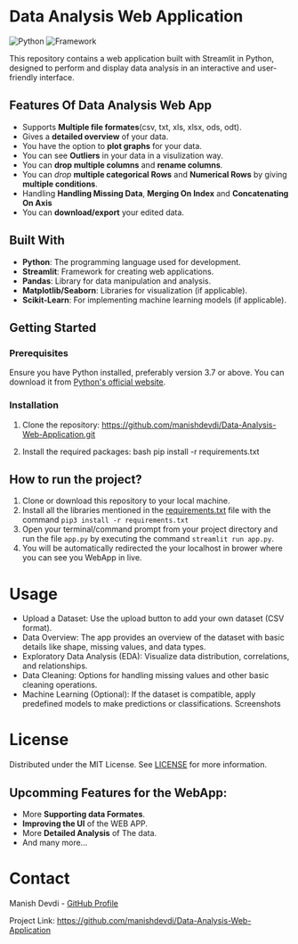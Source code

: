 # Data Analysis Web Application

![Python](https://img.shields.io/badge/Python-3.8-blueviolet)
![Framework](https://img.shields.io/badge/Framework-sreamlit-red)

This repository contains a web application built with Streamlit in Python, designed to perform and display data analysis in an interactive and user-friendly interface.

## Features Of Data Analysis Web App
- Supports **Multiple file formates**(csv, txt, xls, xlsx, ods, odt).
- Gives a **detailed overview** of your data.
- You have the option to **plot graphs** for your data.
- You can see **Outliers** in your data in a visulization way.
- You can **drop multiple columns** and **rename columns**.
- You can *drop* **multiple categorical Rows** and **Numerical Rows** by giving **multiple conditions**.
- Handling **Handling Missing Data**, **Merging On Index** and **Concatenating On Axis**
- You can **download/export** your edited data.

## Built With

- **Python**: The programming language used for development.
- **Streamlit**: Framework for creating web applications.
- **Pandas**: Library for data manipulation and analysis.
- **Matplotlib/Seaborn**: Libraries for visualization (if applicable).
- **Scikit-Learn**: For implementing machine learning models (if applicable).

## Getting Started

### Prerequisites

Ensure you have Python installed, preferably version 3.7 or above. You can download it from [Python's official website](https://www.python.org/downloads/).

### Installation

1. Clone the repository:
https://github.com/manishdevdi/Data-Analysis-Web-Application.git

2. Install the required packages:
bash
pip install -r requirements.txt

## How to run the project?

1. Clone or download this repository to your local machine.
2. Install all the libraries mentioned in the [requirements.txt](https://github.com/everydaycodings/Data-Analysis-Web-App/blob/master/requirements.txt) file with the command `pip3 install -r requirements.txt`
3. Open your terminal/command prompt from your project directory and run the file `app.py` by executing the command `streamlit run app.py`.
4. You will be automatically redirected the your localhost in brower where you can see you WebApp in live.



# Usage
- Upload a Dataset: Use the upload button to add your own dataset (CSV format).
- Data Overview: The app provides an overview of the dataset with basic details like shape, missing values, and data types.
- Exploratory Data Analysis (EDA): Visualize data distribution, correlations, and relationships.
- Data Cleaning: Options for handling missing values and other basic cleaning operations.
- Machine Learning (Optional): If the dataset is compatible, apply predefined models to make predictions or classifications.
  Screenshots

# License
Distributed under the MIT License. See [LICENSE](https://github.com/manishdevdi/Data-Analysis-Web-Application/blob/main/LICENSE) for more information.

## Upcomming Features for the WebApp:
- More **Supporting data Formates**.
- **Improving the UI** of the WEB APP.
- More **Detailed Analysis** of The data.
- And many more...

# Contact
Manish Devdi - [GitHub Profile](https://github.com/manishdevdi)

Project Link: https://github.com/manishdevdi/Data-Analysis-Web-Application

